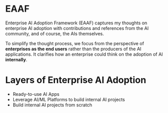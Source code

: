 # EAAF
Enterprise AI Adoption Framework (EAAF) captures my thoughts on enterprise AI adoption with contributions and references from the AI community, and of course, the AIs themselves. 

To simplify the thought process, we focus from the perspective of **enterprises as the end users** rather than the producers of the AI applications. It clarifies how an enterprise could think on the adoption of AI **internally**. 

# Layers of Enterprise AI Adoption
- Ready-to-use AI Apps
- Leverage AI/ML Platforms to build internal AI projects
- Build internal AI projects from scratch
